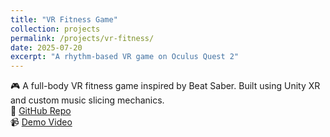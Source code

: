 ```yaml
---
title: "VR Fitness Game"
collection: projects
permalink: /projects/vr-fitness/
date: 2025-07-20
excerpt: "A rhythm-based VR game on Oculus Quest 2"
---
```


🎮 A full-body VR fitness game inspired by Beat Saber. Built using Unity XR and custom music slicing mechanics.  
🔗 [GitHub Repo](https://github.com/yourname/vr-fitness)  
📹 [Demo Video](https://www.youtube.com/watch?v=xxxxxxx)
